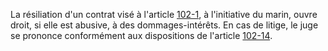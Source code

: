 La résiliation d'un contrat visé à l'article <a href='/code-du-travail-maritime/titre-5-de-la-fin-du-contrat-liant-le-marin-a-larmateur-et-des-indemnites-auxquelles-peut-donner-lieu-la-rupture-de-ce-contrat/chapitre-2-dispositions-speciales-aux-contrats-a-duree-indeterminee/102-1.md' title='Code du travail maritime - art. 102-1 (V)'>102-1</a>, à l'initiative du marin, ouvre droit, si elle est abusive, à des dommages-intérêts. En cas de litige, le juge se prononce conformément aux dispositions de l'article <a href='/code-du-travail-maritime/titre-5-fin-du-contrat-liant-le-marin-a-larmateur/indemnites-auxquelles-peut-donner-lieu-la-rupture-du-contrat/chapitre-2-contrats-a-duree-indeterminee/102-14.md' title='Code du travail maritime - art. 102-14 (Ab)'>102-14</a>.